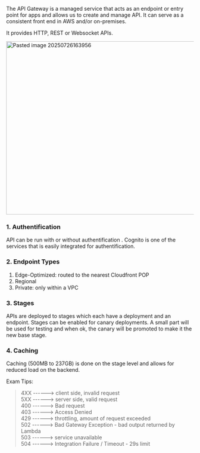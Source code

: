 The API Gateway is a managed service that acts as an endpoint or entry point for apps and allows us to create and manage API. It can serve as a consistent front end in AWS and/or on-premises. 

It provides HTTP, REST or Websocket APIs. 

<img width="957" height="464" alt="Pasted image 20250726163956" src="https://github.com/user-attachments/assets/05f56d00-fc66-494a-80e7-d5fdf9dba0ae" />

### 1. Authentification 

API can be run with or without authentification .
Cognito is one of the services that is easily integrated for authentification. 

### 2. Endpoint Types

1. Edge-Optimized: routed to the nearest Cloudfront POP
2. Regional
3. Private: only within a VPC

### 3. Stages

APIs are deployed to stages which each have a deployment and an endpoint. Stages can be enabled for canary deployments. A small part will be used for testing and when ok, the canary will be promoted to make it the new base stage. 

### 4. Caching 

Caching (500MB to 237GB) is done on the stage level and allows for reduced load on the backend. 

<span class="red-text">Exam Tips: </span>

> 4XX ------> client side, invalid request <br>
> 5XX ------> server side, valid request <br>
> 400 ------> Bad request <br>
> 403 ------> Access Denied <br>
> 429 ------> throttling, amount of request exceeded <br>
> 502 ------> Bad Gateway Exception - bad output returned by Lambda <br>
> 503 ------> service unavailable <br>
> 504 ------> Integration Failure / Timeout - 29s limit <br>

